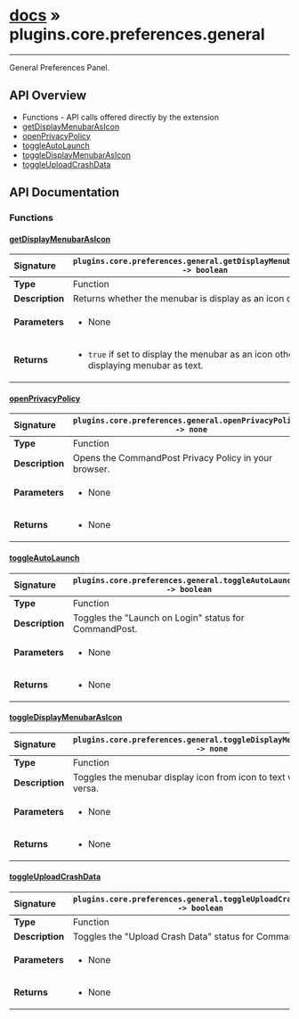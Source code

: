 # [docs](index.md) » plugins.core.preferences.general
---

General Preferences Panel.

## API Overview
* Functions - API calls offered directly by the extension
 * [getDisplayMenubarAsIcon](#getdisplaymenubarasicon)
 * [openPrivacyPolicy](#openprivacypolicy)
 * [toggleAutoLaunch](#toggleautolaunch)
 * [toggleDisplayMenubarAsIcon](#toggledisplaymenubarasicon)
 * [toggleUploadCrashData](#toggleuploadcrashdata)

## API Documentation

### Functions

#### [getDisplayMenubarAsIcon](#getdisplaymenubarasicon)
| <span style="float: left;">**Signature**</span> | <span style="float: left;">`plugins.core.preferences.general.getDisplayMenubarAsIcon() -> boolean` </span>                                                          |
| -----------------------------------------------------|---------------------------------------------------------------------------------------------------------|
| **Type**                                             | Function                                                                                         |
| **Description**                                      | Returns whether the menubar is display as an icon or not.                                                                                         |
| **Parameters**                                       | <ul><li>None</li></ul> |
| **Returns**                                          | <ul><li>`true` if set to display the menubar as an icon other `false` if displaying menubar as text.</li></ul>          |

#### [openPrivacyPolicy](#openprivacypolicy)
| <span style="float: left;">**Signature**</span> | <span style="float: left;">`plugins.core.preferences.general.openPrivacyPolicy() -> none` </span>                                                          |
| -----------------------------------------------------|---------------------------------------------------------------------------------------------------------|
| **Type**                                             | Function                                                                                         |
| **Description**                                      | Opens the CommandPost Privacy Policy in your browser.                                                                                         |
| **Parameters**                                       | <ul><li>None</li></ul> |
| **Returns**                                          | <ul><li>None</li></ul>          |

#### [toggleAutoLaunch](#toggleautolaunch)
| <span style="float: left;">**Signature**</span> | <span style="float: left;">`plugins.core.preferences.general.toggleAutoLaunch() -> boolean` </span>                                                          |
| -----------------------------------------------------|---------------------------------------------------------------------------------------------------------|
| **Type**                                             | Function                                                                                         |
| **Description**                                      | Toggles the "Launch on Login" status for CommandPost.                                                                                         |
| **Parameters**                                       | <ul><li>None</li></ul> |
| **Returns**                                          | <ul><li>None</li></ul>          |

#### [toggleDisplayMenubarAsIcon](#toggledisplaymenubarasicon)
| <span style="float: left;">**Signature**</span> | <span style="float: left;">`plugins.core.preferences.general.toggleDisplayMenubarAsIcon() -> none` </span>                                                          |
| -----------------------------------------------------|---------------------------------------------------------------------------------------------------------|
| **Type**                                             | Function                                                                                         |
| **Description**                                      | Toggles the menubar display icon from icon to text value and vice versa.                                                                                         |
| **Parameters**                                       | <ul><li>None</li></ul> |
| **Returns**                                          | <ul><li>None</li></ul>          |

#### [toggleUploadCrashData](#toggleuploadcrashdata)
| <span style="float: left;">**Signature**</span> | <span style="float: left;">`plugins.core.preferences.general.toggleUploadCrashData() -> boolean` </span>                                                          |
| -----------------------------------------------------|---------------------------------------------------------------------------------------------------------|
| **Type**                                             | Function                                                                                         |
| **Description**                                      | Toggles the "Upload Crash Data" status for CommandPost.                                                                                         |
| **Parameters**                                       | <ul><li>None</li></ul> |
| **Returns**                                          | <ul><li>None</li></ul>          |

